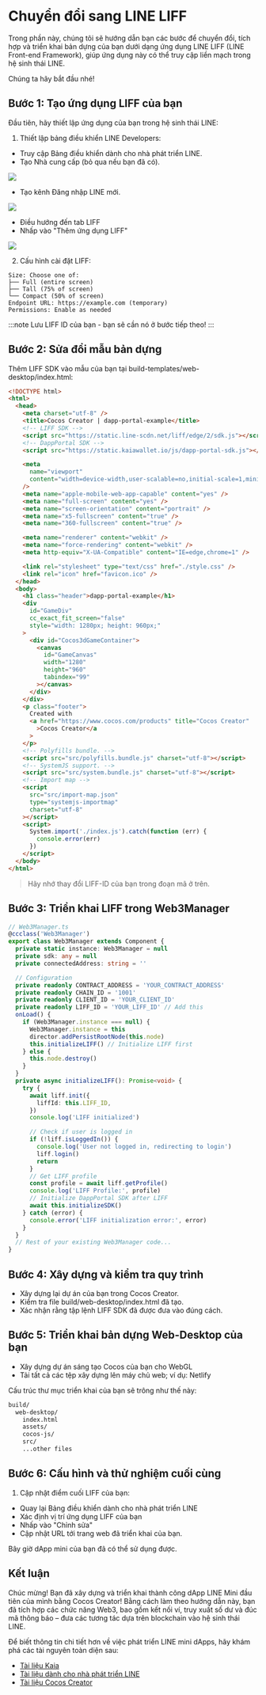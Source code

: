 # Chuyển đổi sang LINE LIFF

Trong phần này, chúng tôi sẽ hướng dẫn bạn các bước để chuyển đổi, tích hợp và triển khai bản dựng của bạn dưới dạng ứng dụng LINE LIFF (LINE Front-end Framework), giúp ứng dụng này có thể truy cập liền mạch trong hệ sinh thái LINE.

Chúng ta hãy bắt đầu nhé!

## Bước 1: Tạo ứng dụng LIFF của bạn <a id="create-liff-app"></a>

Đầu tiên, hãy thiết lập ứng dụng của bạn trong hệ sinh thái LINE:

1. Thiết lập bảng điều khiển LINE Developers:

  - Truy cập Bảng điều khiển dành cho nhà phát triển LINE.
  - Tạo Nhà cung cấp (bỏ qua nếu bạn đã có).

  ![](/img/minidapps/cocos-creator/cocos-liff-create.png)

  - Tạo kênh Đăng nhập LINE mới.

  ![](/img/minidapps/unity-minidapp/line-login-lc.png)

  - Điều hướng đến tab LIFF
  - Nhấp vào "Thêm ứng dụng LIFF"

  ![](/img/minidapps/unity-minidapp/line-liff-add.png)

2. Cấu hình cài đặt LIFF:

```code
Size: Choose one of:
├── Full (entire screen)
├── Tall (75% of screen)
└── Compact (50% of screen)
Endpoint URL: https://example.com (temporary)
Permissions: Enable as needed
```

:::note
Lưu LIFF ID của bạn - bạn sẽ cần nó ở bước tiếp theo!
:::

## Bước 2: Sửa đổi mẫu bản dựng <a id="modify-build-template"></a>

Thêm LIFF SDK vào mẫu của bạn tại build-templates/web-desktop/index.html:

```html
<!DOCTYPE html>
<html>
  <head>
    <meta charset="utf-8" />
    <title>Cocos Creator | dapp-portal-example</title>
    <!-- LIFF SDK -->
    <script src="https://static.line-scdn.net/liff/edge/2/sdk.js"></script>
    <!-- DappPortal SDK -->
    <script src="https://static.kaiawallet.io/js/dapp-portal-sdk.js"></script>

    <meta
      name="viewport"
      content="width=device-width,user-scalable=no,initial-scale=1,minimum-scale=1,maximum-scale=1,minimal-ui=true"
    />
    <meta name="apple-mobile-web-app-capable" content="yes" />
    <meta name="full-screen" content="yes" />
    <meta name="screen-orientation" content="portrait" />
    <meta name="x5-fullscreen" content="true" />
    <meta name="360-fullscreen" content="true" />

    <meta name="renderer" content="webkit" />
    <meta name="force-rendering" content="webkit" />
    <meta http-equiv="X-UA-Compatible" content="IE=edge,chrome=1" />

    <link rel="stylesheet" type="text/css" href="./style.css" />
    <link rel="icon" href="favicon.ico" />
  </head>
  <body>
    <h1 class="header">dapp-portal-example</h1>
    <div
      id="GameDiv"
      cc_exact_fit_screen="false"
      style="width: 1280px; height: 960px;"
    >
      <div id="Cocos3dGameContainer">
        <canvas
          id="GameCanvas"
          width="1280"
          height="960"
          tabindex="99"
        ></canvas>
      </div>
    </div>
    <p class="footer">
      Created with
      <a href="https://www.cocos.com/products" title="Cocos Creator"
        >Cocos Creator</a
      >
    </p>
    <!-- Polyfills bundle. -->
    <script src="src/polyfills.bundle.js" charset="utf-8"></script>
    <!-- SystemJS support. -->
    <script src="src/system.bundle.js" charset="utf-8"></script>
    <!-- Import map -->
    <script
      src="src/import-map.json"
      type="systemjs-importmap"
      charset="utf-8"
    ></script>
    <script>
      System.import('./index.js').catch(function (err) {
        console.error(err)
      })
    </script>
  </body>
</html>
```

> Hãy nhớ thay đổi LIFF-ID của bạn trong đoạn mã ở trên.

## Bước 3: Triển khai LIFF trong Web3Manager <a id="implementing-liff-in-web3manager"></a>

```typescript
// Web3Manager.ts
@ccclass('Web3Manager')
export class Web3Manager extends Component {
  private static instance: Web3Manager = null
  private sdk: any = null
  private connectedAddress: string = ''

  // Configuration
  private readonly CONTRACT_ADDRESS = 'YOUR_CONTRACT_ADDRESS'
  private readonly CHAIN_ID = '1001'
  private readonly CLIENT_ID = 'YOUR_CLIENT_ID'
  private readonly LIFF_ID = 'YOUR_LIFF_ID' // Add this
  onLoad() {
    if (Web3Manager.instance === null) {
      Web3Manager.instance = this
      director.addPersistRootNode(this.node)
      this.initializeLIFF() // Initialize LIFF first
    } else {
      this.node.destroy()
    }
  }
  private async initializeLIFF(): Promise<void> {
    try {
      await liff.init({
        liffId: this.LIFF_ID,
      })
      console.log('LIFF initialized')

      // Check if user is logged in
      if (!liff.isLoggedIn()) {
        console.log('User not logged in, redirecting to login')
        liff.login()
        return
      }
      // Get LIFF profile
      const profile = await liff.getProfile()
      console.log('LIFF Profile:', profile)
      // Initialize DappPortal SDK after LIFF
      await this.initializeSDK()
    } catch (error) {
      console.error('LIFF initialization error:', error)
    }
  }
  // Rest of your existing Web3Manager code...
}
```

## Bước 4: Xây dựng và kiểm tra quy trình <a id="build-and-test-process"></a>

- Xây dựng lại dự án của bạn trong Cocos Creator.
- Kiểm tra file build/web-desktop/index.html đã tạo.
- Xác nhận rằng tập lệnh LIFF SDK đã được đưa vào đúng cách.

## Bước 5: Triển khai bản dựng Web-Desktop của bạn <a id="deploy-web-desktop-build"></a>

- Xây dựng dự án sáng tạo Cocos của bạn cho WebGL
- Tải tất cả các tệp xây dựng lên máy chủ web; ví dụ: Netlify

Cấu trúc thư mục triển khai của bạn sẽ trông như thế này:

```bash
build/
  web-desktop/
    index.html
    assets/
    cocos-js/
    src/
    ...other files
```

## Bước 6: Cấu hình và thử nghiệm cuối cùng <a id="final-configuration-and-testing"></a>

1. Cập nhật điểm cuối LIFF của bạn:
  - Quay lại Bảng điều khiển dành cho nhà phát triển LINE
  - Xác định vị trí ứng dụng LIFF của bạn
  - Nhấp vào "Chỉnh sửa"
  - Cập nhật URL tới trang web đã triển khai của bạn.

Bây giờ dApp mini của bạn đã có thể sử dụng được.

## Kết luận <a id="conclusion"></a>

Chúc mừng! Bạn đã xây dựng và triển khai thành công dApp LINE Mini đầu tiên của mình bằng Cocos Creator! Bằng cách làm theo hướng dẫn này, bạn đã tích hợp các chức năng Web3, bao gồm kết nối ví, truy xuất số dư và đúc mã thông báo – đưa các tương tác dựa trên blockchain vào hệ sinh thái LINE.

Để biết thông tin chi tiết hơn về việc phát triển LINE mini dApps, hãy khám phá các tài nguyên toàn diện sau:

- [Tài liệu Kaia](https://docs.kaia.io/)
- [Tài liệu dành cho nhà phát triển LINE](https://developers.line.biz/en/docs/line-mini-app/)
- [Tài liệu Cocos Creator](https://docs.cocos.com/creator/3.8/manual/en/getting-started/)
